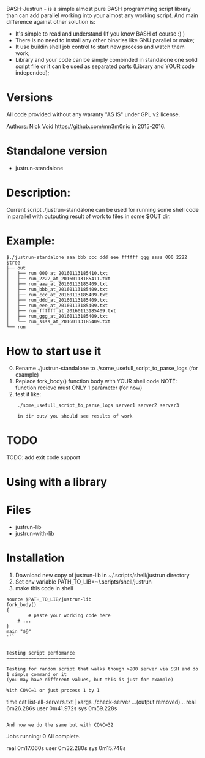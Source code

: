 BASH-Justrun - is a simple almost pure BASH programming script library than can 
add parallel working into your almost any working script.
And main difference against other solution is:

  * It's simple to read and understand (If you know BASH of course :) )
  * There is no need to install any other binaries like GNU parallel or make;
  * It use buildin shell job control to start new process and watch them work;
  * Library and your code can be simply combinded in standalone one solid script file or it can be used as separated parts (Library and YOUR code independed);


Versions
========
All code provided without any waranty "AS IS" under GPL v2 license.

Authors: Nick Void https://github.com/mn3m0nic in 2015-2016.

Standalone version
==================

  * justrun-standalone

Description:
============
Current script ./justrun-standalone can be used for running some shell code in parallel
with outputing result of work to files in some $OUT dir.

Example:
=======
```
$./justrun-standalone aaa bbb ccc ddd eee ffffff ggg ssss 000 2222
$tree
├── out
│   ├── run_000_at_20160113185410.txt
│   ├── run_2222_at_20160113185411.txt
│   ├── run_aaa_at_20160113185409.txt
│   ├── run_bbb_at_20160113185409.txt
│   ├── run_ccc_at_20160113185409.txt
│   ├── run_ddd_at_20160113185409.txt
│   ├── run_eee_at_20160113185409.txt
│   ├── run_ffffff_at_20160113185409.txt
│   ├── run_ggg_at_20160113185409.txt
│   └── run_ssss_at_20160113185409.txt
└── run
```

How to start use it
===================
 0. Rename ./justrun-standalone to ./some_usefull_script_to_parse_logs (for example)
 1. Replace fork_body() function body with YOUR shell code
    NOTE: function recieve must ONLY 1 parameter (for now)
 2. test it like:

```
    ./some_usefull_script_to_parse_logs server1 server2 server3

    in dir out/ you should see results of work 
```

TODO
====
TODO: add exit code support


Using with a library
====================

Files
======

  * justrun-lib 
  * justrun-with-lib

Installation
============

 1. Download new copy of justrun-lib in ~/.scripts/shell/justrun directory
 2. Set env variable PATH_TO_LIB=~/.scripts/shell/justrun
 3. make this code in shell

```
source $PATH_TO_LIB/justrun-lib
fork_body()
{
        # paste your working code here 
	# ...
}
main "$@"
'``


Testing script perfomance
=========================

Testing for random script that walks though >200 server via SSH and do 1 simple command on it
(you may have different values, but this is just for example)

With CONC=1 or just process 1 by 1

```
time cat list-all-servers.txt | xargs ./check-server 
...(output removed)...
real	6m26.286s
user	0m41.972s
sys	0m59.228s
```

And now we do the same but with CONC=32

```
Jobs running: 0
All complete.

real	0m17.060s
user	0m32.280s
sys	0m15.748s
```
